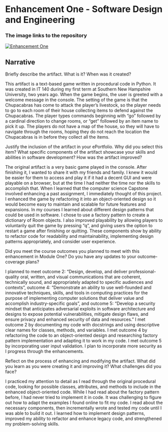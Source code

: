 # Enhancement One - Software Design and Engineering

### The image links to the repository

[![Enhancement One](https://i.postimg.cc/6qywN8jT/Screenshot-2025-10-03-090410.png)](https://github.com/karina-42/elChupacabrasEnhancementOne/tree/main)

## Narrative

Briefly describe the artifact. What is it? When was it created?

This artifact is a text-based game written in procedural code in Python. It was created in IT 140 during my first term at Southern New Hampshire University, two years ago. When the game begins, the user is greeted with a welcome message in the console. The setting of the game is that the Chupacabras has come to attack the player’s livestock, so the player needs to go to each room of their house collecting items to defend against the Chupacabras. The player types commands beginning with “go” followed by a cardinal direction to change rooms, or “get” followed by an item name to pick it up. The players do not have a map of the house, so they will have to navigate through the rooms, hoping they do not reach the location the Chupacabras is in before they collect all the items.

Justify the inclusion of the artifact in your ePortfolio. Why did you select this item? What specific components of the artifact showcase your skills and abilities in software development? How was the artifact improved?

The original artifact is a very basic game played in the console. After finishing it, I wanted to share it with my friends and family. I knew it would be easier for them to access and play it if it had a decent GUI and were playable on a browser, but at the time I had neither the time nor the skills to accomplish that. When I learned that the computer science Capstone involved enhancing a past assignment, I immediately thought of this project. 
I enhanced the game by refactoring it into an object-oriented design so it would become easy to maintain and scalable for future features and expansions. In my courses I learned about different design patterns that could be used in software. I chose to use a factory pattern to create a dictionary of Room objects. I also improved playability by allowing players to voluntarily quit the game by pressing “q”, and giving users the option to restart a game after finishing or quitting. These components show by ability to refactor code for readability and maintainability, implementing design patterns appropriately, and consider user experience.

Did you meet the course outcomes you planned to meet with this enhancement in Module One? Do you have any updates to your outcome-coverage plans?

I planned to meet outcome 2: “Design, develop, and deliver professional-quality oral, written, and visual communications that are coherent, technically sound, and appropriately adapted to specific audiences and contexts”, outcome 4: “Demonstrate an ability to use well-founded and innovative techniques, skills, and tools in computing practices for the purpose of implementing computer solutions that deliver value and accomplish industry-specific goals”, and outcome 5: “Develop a security mindset that anticipates adversarial exploits in software architecture and designs to expose potential vulnerabilities, mitigate design flaws, and ensure privacy and enhanced security of data and resources.” I met outcome 2 by documenting my code with docstrings and using descriptive clear names for classes, methods, and variables. I met outcome 4 by refactoring the code to an object-oriented design and researching factory pattern implementation and adapting it to work in my code. I met outcome 5 by incorporating user input validation. I plan to incorporate more security as I progress through the enhancements.

Reflect on the process of enhancing and modifying the artifact. What did you learn as you were creating it and improving it? What challenges did you face?

I practiced my attention to detail as I read through the original procedural code, looking for possible classes, attributes, and methods to include in the enhanced object-oriented code. While I had read about the factory pattern before, I had never tried to implement it in code. It was challenging to figure out how to adapt the examples I found online to fit my code. I read about the necessary components, then incrementally wrote and tested my code until I was able to build it out. I learned how to implement design patterns, improved my ability to refactor and enhance legacy code, and strengthened my problem-solving skills.

